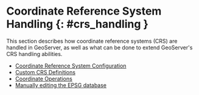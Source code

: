 # Coordinate Reference System Handling {: #crs_handling }

This section describes how coordinate reference systems (CRS) are handled in GeoServer, as well as what can be done to extend GeoServer's CRS handling abilities.

-   [Coordinate Reference System Configuration](configurecrs.md)
-   [Custom CRS Definitions](customcrs.md)
-   [Coordinate Operations](coordtransforms.md)
-   [Manually editing the EPSG database](manualepsg.md)
